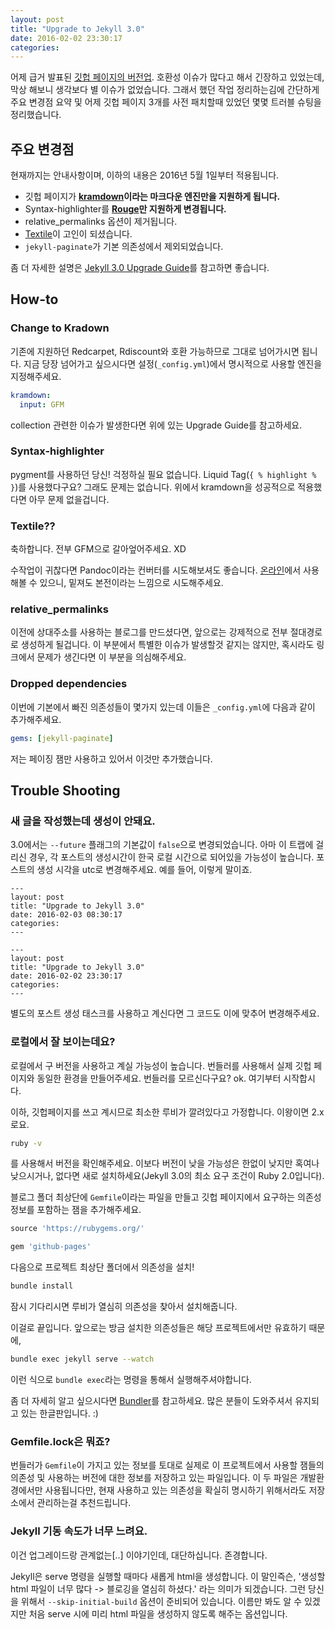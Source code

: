 ```yaml
---
layout: post
title: "Upgrade to Jekyll 3.0"
date: 2016-02-02 23:30:17
categories:
---
```


어제 급거 발표된 [깃헙 페이지의 버전업](https://github.com/blog/2100-github-pages-now-faster-and-simpler-with-jekyll-3-0). 호환성 이슈가 많다고 해서 긴장하고 있었는데, 막상 해보니 생각보다 별 이슈가 없었습니다. 그래서 했던 작업 정리하는김에 간단하게 주요 변경점 요약 및 어제 깃헙 페이지 3개를 사전 패치할때 있었던 몇몇 트러블 슈팅을 정리했습니다.

## 주요 변경점

현재까지는 안내사항이며, 이하의 내용은 2016년 5월 1일부터 적용됩니다.

* 깃헙 페이지가 **[kramdown](http://kramdown.gettalong.org)이라는 마크다운 엔진만을 지원하게 됩니다.**
* Syntax-highlighter를 **[Rouge](https://github.com/jneen/rouge)만 지원하게 변경됩니다.**
* relative_permalinks 옵션이 제거됩니다.
* [Textile](http://redcloth.org/textile)이 고인이 되셨습니다.
* `jekyll-paginate`가 기본 의존성에서 제외되었습니다.

좀 더 자세한 설명은 [Jekyll 3.0 Upgrade Guide](http://jekyllrb.com/docs/upgrading/2-to-3/)를 참고하면 좋습니다.

## How-to
### Change to Kradown

기존에 지원하던 Redcarpet, Rdiscount와 호환 가능하므로 그대로 넘어가시면 됩니다. 지금 당장 넘어가고 싶으시다면 설정(`_config.yml`)에서 명시적으로 사용할 엔진을 지정해주세요.

```yml
kramdown:
  input: GFM
```

collection 관련한 이슈가 발생한다면 위에 있는 Upgrade Guide를 참고하세요.

### Syntax-highlighter

pygment를 사용하던 당신! 걱정하실 필요 없습니다. Liquid Tag(`{ % highlight % }`)를 사용했다구요? 그래도 문제는 없습니다. 위에서 kramdown을 성공적으로 적용했다면 아무 문제 없을겁니다.

### Textile??

축하합니다. 전부 GFM으로 갈아엎어주세요. XD

수작업이 귀찮다면 Pandoc이라는 컨버터를 시도해보셔도 좋습니다. [온라인](http://pandoc.org/try/)에서 사용해볼 수 있으니, 밑져도 본전이라는 느낌으로 시도해주세요.

### relative_permalinks

이전에 상대주소를 사용하는 블로그를 만드셨다면, 앞으로는 강제적으로 전부 절대경로로 생성하게 될겁니다. 이 부분에서 특별한 이슈가 발생할것 같지는 않지만, 혹시라도 링크에서 문제가 생긴다면 이 부분을 의심해주세요.

### Dropped dependencies

이번에 기본에서 빠진 의존성들이 몇가지 있는데 이들은 `_config.yml`에 다음과 같이 추가해주세요.

```yml
gems: [jekyll-paginate]
```

저는 페이징 잼만 사용하고 있어서 이것만 추가했습니다.

## Trouble Shooting

### 새 글을 작성했는데 생성이 안돼요.

3.0에서는 `--future` 플래그의 기본값이 `false`으로 변경되었습니다. 아마 이 트랩에 걸리신 경우, 각 포스트의 생성시간이 한국 로컬 시간으로 되어있을 가능성이 높습니다. 포스트의 생성 시각을 utc로 변경해주세요. 예를 들어, 이렇게 말이죠.

```
---
layout: post
title: "Upgrade to Jekyll 3.0"
date: 2016-02-03 08:30:17
categories:
---
```

```
---
layout: post
title: "Upgrade to Jekyll 3.0"
date: 2016-02-02 23:30:17
categories:
---
```

별도의 포스트 생성 태스크를 사용하고 계신다면 그 코드도 이에 맞추어 변경해주세요.

### 로컬에서 잘 보이는데요?

로컬에서 구 버전을 사용하고 계실 가능성이 높습니다. 번들러를 사용해서 실제 깃헙 페이지와 동일한 환경을 만들어주세요. 번들러를 모르신다구요? ok. 여기부터 시작합시다.

이하, 깃헙페이지를 쓰고 계시므로 최소한 루비가 깔려있다고 가정합니다. 이왕이면 2.x로요.

```bash
ruby -v
```

를 사용해서 버전을 확인해주세요. 이보다 버전이 낮을 가능성은 한없이 낮지만 혹여나 낮으시거나, 없다면 새로 설치하세요(Jekyll 3.0의 최소 요구 조건이 Ruby 2.0입니다).

블로그 폴더 최상단에 `Gemfile`이라는 파일을 만들고 깃헙 페이지에서 요구하는 의존성 정보를 포함하는 잼을 추가해주세요.

```ruby
source 'https://rubygems.org/'

gem 'github-pages'
```

다음으로 프로젝트 최상단 폴더에서 의존성을 설치!

```bash
bundle install
```

잠시 기다리시면 루비가 열심히 의존성을 찾아서 설치해줍니다.

이걸로 끝입니다. 앞으로는 방금 설치한 의존성들은 해당 프로젝트에서만 유효하기 때문에,

```bash
bundle exec jekyll serve --watch
```

이런 식으로 `bundle exec`라는 명령을 통해서 실행해주셔야합니다.

좀 더 자세히 알고 싶으시다면 [Bundler](http://ruby-korea.github.io/bundler-site/)를 참고하세요. 많은 분들이 도와주셔서 유지되고 있는 한글판입니다. :)

### Gemfile.lock은 뭐죠?

번들러가 `Gemfile`이 가지고 있는 정보를 토대로 실제로 이 프로젝트에서 사용할 잼들의 의존성 및 사용하는 버전에 대한 정보를 저장하고 있는 파일입니다. 이 두 파일은 개발환경에서만 사용됩니다만, 현재 사용하고 있는 의존성을 확실히 명시하기 위해서라도 저장소에서 관리하는걸 추천드립니다.

### Jekyll 기동 속도가 너무 느려요.

이건 업그레이드랑 관계없는[..] 이야기인데, 대단하십니다. 존경합니다.

Jekyll은 serve 명령을 실행할 때마다 새롭게 html을 생성합니다. 이 말인즉슨, '생성할 html 파일이 너무 많다 -> 블로깅을 열심히 하셨다.' 라는 의미가 되겠습니다. 그런 당신을 위해서 `--skip-initial-build` 옵션이 준비되어 있습니다. 이름만 봐도 알 수 있겠지만 처음 serve 시에 미리 html 파일을 생성하지 않도록 해주는 옵션입니다.
